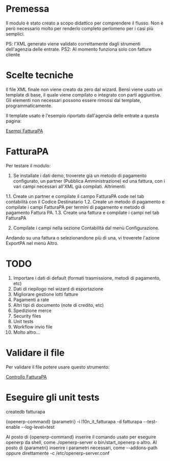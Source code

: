 Premessa
========

Il modulo è stato creato a scopo didattico per comprendere il flusso.
Non è però necessario molto per renderlo completo perlomeno per i casi più semplici.

PS: l'XML generato viene validato correttamente dagli strumenti dell'agenzia delle entrate.
PS2: Al momento funziona solo con fatture cliente

Scelte tecniche
===============

Il file XML finale non viene creato da zero dal wizard.
Bensì viene usato un template di base, il quale viene compilato o integrato con parti aggiuntive.
Gli elementi non necessari possono essere rimossi dal template, programmaticamente.

Il template usato è l'esempio riportato dall'agenzia delle entrate a questa pagina:

<a href="http://www.fatturapa.gov.it/export/fatturazione/it/a-3.htm">Esempi FatturaPA</a>

FatturaPA
=========

Per testare il modulo:

1. Se installate i dati demo, troverete già un metodo di pagamento configurato, un partner (Pubblica Amministrazione) ed una fattura, con i vari campi necessari all'XML già compilati. Altrimenti:

1.1. Create un partner e compilate il campo FatturaPA code nel tab contabilità con il Codice Destinatario
1.2. Create un metodo di pagamento e compilate i campi FatturaPA per termini di pagamento e metodo di pagamento Fattura PA.
1.3. Create una fattura e compilate i campi nel tab FatturaPA

2. Compilate i campi nella sezione Contabilità dal menù Configurazione.

Andando su una fattura o selezionandone più di una, vi troverete l'azione ExportPA nel menù Altro.

TODO
====

1.  Importare i dati di default (formati trasmissione, metodi di pagamento, etc)
2.  Dati di riepilogo nel wizard di esportazione
3.  Migliorare gestione lotti fatture
4.  Pagamenti a rate
5.  Altri tipi di documento (note di credito, etc)
6.  Spedizione merce
7.  Security files
8.  Unit tests
9.  Workflow invio file
10. Molto altro...

Validare il file
================

Per validare il file potere usare questo strumento:

<a href="http://sdi.fatturapa.gov.it/SdI2FatturaPAWeb/AccediAlServizioAction.do?pagina=controlla_fattura">Controllo FatturaPA</a>

Eseguire gli unit tests
=======================

createdb fatturapa

{openerp-command} {parametri} -i l10n_it_fatturapa -d fatturapa --test-enable --log-level=test

Al posto di {openerp-command} inserire il comando usato per eseguire openerp da shell, come ./openerp-server o bin/start_openerp o altro.
Al posto di {parametri} inserire i parametri necessari, come --addons-path oppure direttamente -c /etc/openerp-server.conf

